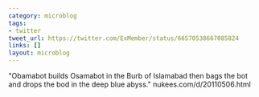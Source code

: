 ```yaml
---
category: microblog
tags:
- twitter
tweet_url: https://twitter.com/ExMember/status/66570538667085824
links: []
layout: microblog
---
```

"Obamabot builds Osamabot in the Burb of Islamabad then bags the bot and drops the bod in the deep blue abyss." nukees.com/d/20110506.html
